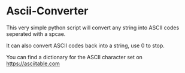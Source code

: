 # Ascii-Converter

This very simple python script will convert any string into ASCII codes seperated with a spcae.

It can also convert ASCII codes back into a string, use 0 to stop.

You can find a dictionary for the ASCII character set on https://asciitable.com
